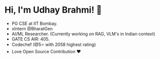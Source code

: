 
# Hi, I'm Udhay Brahmi! 👋

- PG CSE at IIT Bombay.
- xIntern @BharatGen
- AI/ML Researcher. (Currently working on RAG, VLM's in Indian context)
- GATE CS AIR: 405.
- Codechef (@5⭐ with 2058 highest rating)
- Love Open Source Contribution ❤️
